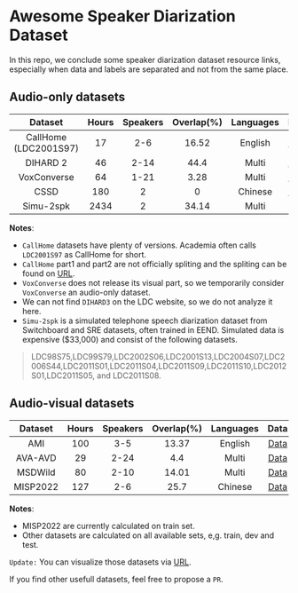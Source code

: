 # Awesome Speaker Diarization Dataset

In this repo, we conclude some speaker diarization dataset resource links, especially when data and labels are separated and not from the same place.

## Audio-only datasets

|  Dataset |Hours|Speakers| Overlap(%)  | Languages  |  Data |  Label  | Fees  |
|:---:|:---:|:---:|:---:|:---:|:---:|:---:|:---:|
|  CallHome \(LDC2001S97) |  17 | 2-6  |  16.52 |  English | [Data](https://catalog.ldc.upenn.edu/LDC2001S97)  |  [Splits](https://github.com/BUTSpeechFIT/VBx/tree/master/data/CALLHOME/lists) [Label](https://github.com/BUTSpeechFIT/VBx/tree/master/data/CALLHOME/rttms/all) | $500  |
|  DIHARD 2 |  46 | 2-14  | 44.4  |  Multi |  [Data](https://catalog.ldc.upenn.edu/LDC2022S06) |  [Label](https://catalog.ldc.upenn.edu/LDC2022S06) | $300  |
| VoxConverse  |  64 |  1-21 |  3.28 |  Multi |  [Data](https://github.com/joonson/voxconverse) |  [Label](https://github.com/joonson/voxconverse) |  Free |
| CSSD  |  180 |  2 |  0 | Chinese  | [Data](https://magichub.com/datasets/magicdata-ramc/)  |  [Label](https://github.com/MagicHub-io/MagicData-RAMC) | Free  |
| Simu-2spk  |  2434 |  2 |  34.14 | Multi  | ...  |  [Label](https://github.com/hitachi-speech/EEND) | $33,000  |

**Notes**:
* ``CallHome`` datasets have plenty of versions. Academia often calls ``LDC2001S97`` as CallHome for short.
* ``CallHome`` part1 and part2 are not officially spliting and the spliting can be found on [URL](https://github.com/BUTSpeechFIT/VBx/tree/master/data/CALLHOME/lists).
* ``VoxConverse`` does not release its visual part, so we temporarily consider ``VoxConverse`` an audio-only dataset.
* We can not find ``DIHARD3`` on the LDC website, so we do not analyze it here.
* ``Simu-2spk`` is a simulated telephone speech diarization dataset from Switchboard and SRE datasets, often trained in EEND. 
   Simulated data is expensive ($33,000) and consist of the following datasets.
> LDC98S75,LDC99S79,LDC2002S06,LDC2001S13,LDC2004S07,LDC2006S44,LDC2011S01,LDC2011S04,LDC2011S09,LDC2011S10,LDC2012S01,LDC2011S05, and LDC2011S08.

## Audio-visual datasets

|  Dataset |Hours|Speakers| Overlap(%)  | Languages  |  Data |  Label  | Fees  |
|:---:|:---:|:---:|:---:|:---:|:---:|:---:|:---:|
| AMI  |  100 | 3-5  | 13.37  |  English |  [Data](https://groups.inf.ed.ac.uk/ami/corpus/) |  [Label](https://github.com/BUTSpeechFIT/AMI-diarization-setup) |  Free |
|  AVA-AVD |  29 | 2-24  |  4.4 |  Multi | [Data](https://github.com/cvdfoundation/ava-dataset) | [Label](https://github.com/zcxu-eric/AVA-AVD)   |   Free|
|  MSDWild | 80  | 2-10  |  14.01 |  Multi | [Data](https://github.com/X-LANCE/MSDWILD)  | [Label](https://github.com/X-LANCE/MSDWILD)   | Free  |
|  MISP2022 |  127 |  2-6 |  25.7 | Chinese  | [Data](https://mispchallenge.github.io/mispchallenge2022)  |  [Label](https://github.com/mispchallenge/misp2022_baseline/tree/main/track1_AVSD/scp_dir) | Free  |

**Notes**:
* MISP2022 are currently calculated on train set.
* Other datasets are calculated on all available sets, e,g. train, dev and test.

``Update:`` You can visualize those datasets via [URL](https://github.com/liutaocode/DiarizationVisualization).

If you find other usefull datasets, feel free to propose a `PR`.

